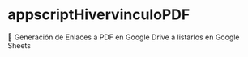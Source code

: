 # appscriptHivervinculoPDF
📌 Generación de Enlaces a PDF en Google Drive a listarlos en Google Sheets
